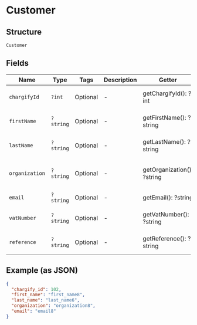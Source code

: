
# Customer

## Structure

`Customer`

## Fields

| Name | Type | Tags | Description | Getter | Setter |
|  --- | --- | --- | --- | --- | --- |
| `chargifyId` | `?int` | Optional | - | getChargifyId(): ?int | setChargifyId(?int chargifyId): void |
| `firstName` | `?string` | Optional | - | getFirstName(): ?string | setFirstName(?string firstName): void |
| `lastName` | `?string` | Optional | - | getLastName(): ?string | setLastName(?string lastName): void |
| `organization` | `?string` | Optional | - | getOrganization(): ?string | setOrganization(?string organization): void |
| `email` | `?string` | Optional | - | getEmail(): ?string | setEmail(?string email): void |
| `vatNumber` | `?string` | Optional | - | getVatNumber(): ?string | setVatNumber(?string vatNumber): void |
| `reference` | `?string` | Optional | - | getReference(): ?string | setReference(?string reference): void |

## Example (as JSON)

```json
{
  "chargify_id": 102,
  "first_name": "first_name8",
  "last_name": "last_name6",
  "organization": "organization8",
  "email": "email8"
}
```

